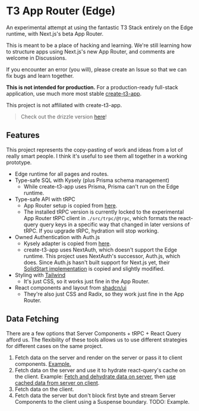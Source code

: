 # T3 App Router (Edge)

An experimental attempt at using the fantastic T3 Stack entirely on the Edge runtime, with Next.js's beta App Router.

This is meant to be a place of hacking and learning. We're still learning how to structure apps using Next.js's new App Router, and comments are welcome in Discussions.

If you encounter an error (you will), please create an Issue so that we can fix bugs and learn together.

**This is not intended for production.** For a production-ready full-stack application, use much more most stable [create-t3-app](https://github.com/t3-oss/create-t3-app).

This project is not affiliated with create-t3-app.

> Check out the drizzle version [here](https://github.com/mattddean/t3-app-router-edge-drizzle)!

## Features

This project represents the copy-pasting of work and ideas from a lot of really smart people. I think it's useful to see them all together in a working prototype.

- Edge runtime for all pages and routes.
- Type-safe SQL with Kysely (plus Prisma schema management)
  - While create-t3-app uses Prisma, Prisma can't run on the Edge runtime.
- Type-safe API with tRPC
  - App Router setup is copied from [here](https://github.com/trpc/next-13).
  - The installed tRPC version is currently locked to the experimental App Router tRPC client in `./src/trpc/@trpc`, which formats the react-query query keys in a specific way that changed in later versions of tRPC. If you upgrade tRPC, hydration will stop working.
- Owned Authentication with Auth.js
  - Kysely adapter is copied from [here](https://github.com/nextauthjs/next-auth/pull/5464).
  - create-t3-app uses NextAuth, which doesn't support the Edge runtime. This project uses NextAuth's successor, Auth.js, which does. Since Auth.js hasn't built support for Next.js yet, their [SolidStart implementation](https://github.com/nextauthjs/next-auth/tree/36ad964cf9aec4561dd4850c0f42b7889aa9a7db/packages/frameworks-solid-start/src) is copied and slightly modified.
- Styling with [Tailwind](https://tailwindcss.com/)
  - It's just CSS, so it works just fine in the App Router.
- React components and layout from [shadcn/ui](https://github.com/shadcn/ui)
  - They're also just CSS and Radix, so they work just fine in the App Router.

## Data Fetching

There are a few options that Server Components + tRPC + React Query afford us. The flexibility of these tools allows us to use different strategies for different cases on the same project.

1. Fetch data on the server and render on the server or pass it to client components. [Example.](https://github.com/mattddean/t3-app-router-edge/blob/03cd3c0d16fb08a208279e08d90014e8e4fc8322/src/app/profile/page.tsx#L14)
1. Fetch data on the server and use it to hydrate react-query's cache on the client. Example: [Fetch and dehydrate data on server](https://github.com/mattddean/t3-app-router-edge/blob/c64d8dd8246491b7c4314c764b13d493b616df09/src/app/page.tsx#L19-L39), then [use cached data from server on client](https://github.com/mattddean/t3-app-router-edge/blob/03cd3c0d16fb08a208279e08d90014e8e4fc8322/src/components/posts-table.tsx#L84-L87).
1. Fetch data on the client.
1. Fetch data the server but don't block first byte and stream Server Components to the client using a Suspense boundary. TODO: Example.
